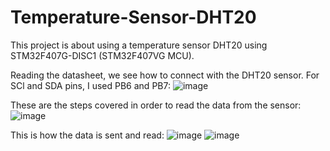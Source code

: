 # Temperature-Sensor-DHT20

This project is about using a temperature sensor DHT20 using STM32F407G-DISC1 (STM32F407VG MCU).

Reading the datasheet, we see how to connect with the DHT20 sensor. For SCl and SDA pins, I used PB6 and PB7:
![image](https://github.com/user-attachments/assets/17e9108c-a3c6-40c6-a098-083ebe9e4e77)

These are the steps covered in order to read the data from the sensor:
![image](https://github.com/user-attachments/assets/1e2616e1-d3a4-42d9-98ab-e42090bd0863)

This is how the data is sent and read:
![image](https://github.com/user-attachments/assets/17c6117e-bb86-42ce-b1d2-d5e97f53f55f)
![image](https://github.com/user-attachments/assets/f4cdb6dd-d338-4d3c-bbee-b7f967951812)

